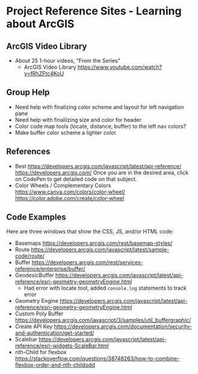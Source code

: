 <!-- project notes -->

# Project Reference Sites - Learning about ArcGIS

## ArcGIS Video Library
- About 25 1-hour videos, "From the Series"
  - ArcGIS Video Library https://www.youtube.com/watch?v=fRhZFtc4KoU

## Group Help
- Need help with finalizing color scheme and layout for left navigation pane
- Need help with finalilzing size and color for header
- Color code map tools (locate, distance, buffer) to the left nav colors?
- Make buffer color scheme a lighter color.

## References
- Best
    https://developers.arcgis.com/javascript/latest/api-reference/
    https://developers.arcgis.com/
Once you are in the desired area, click on CodePen to get detailed code on that subject.
- Color Wheels / Complementary Colors
    https://www.canva.com/colors/color-wheel/
    https://color.adobe.com/create/color-wheel

## Code Examples
Here are three windows that show the CSS, JS, and/or HTML code:

- Basemaps   https://developers.arcgis.com/rest/basemap-styles/
- Route      https://developers.arcgis.com/javascript/latest/sample-code/route/
- Buffer     https://developers.arcgis.com/rest/services-reference/enterprise/buffer/
- GeodesicBuffer
    https://developers.arcgis.com/javascript/latest/api-reference/esri-geometry-geometryEngine.html
  - Had error with locate tool, added `console.log` statements to track error
- Geometry Engine
    https://developers.arcgis.com/javascript/latest/api-reference/esri-geometry-geometryEngine.html
- Custom Poly Buffer
    https://developers.arcgis.com/javascript/3/samples/util_buffergraphic/
- Create API Key
    https://developers.arcgis.com/documentation/security-and-authentication/get-started/
- Scalebar
    https://developers.arcgis.com/javascript/latest/api-reference/esri-widgets-ScaleBar.html
- nth-Child for flexbox
    https://stackoverflow.com/questions/38748263/how-to-combine-flexbox-order-and-nth-childodd
